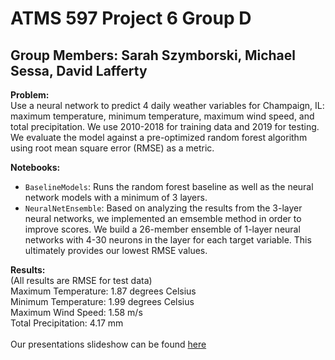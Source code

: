 # ATMS 597 Project 6 Group D
## Group Members: Sarah Szymborski, Michael Sessa, David Lafferty
<b>Problem:</b><br>
Use a neural network to predict 4 daily weather variables for Champaign, IL: maximum temperature, minimum temperature, maximum wind speed, and total precipitation. We use 2010-2018 for training data and 2019 for testing. We evaluate the model against a pre-optimized random forest algorithm using root mean square error (RMSE) as a metric.

<b>Notebooks:</b>
- `BaselineModels`: Runs the random forest baseline as well as the neural network models with a minimum of 3 layers.
- `NeuralNetEnsemble`: Based on analyzing the results from the 3-layer neural networks, we implemented an emsemble method in order to improve scores. We build a 26-member ensemble of 1-layer neural networks with 4-30 neurons in the layer for each target variable. This ultimately provides our lowest RMSE values.

<b>Results:</b><br>
(All results are RMSE for test data)<br>
Maximum Temperature: 1.87 degrees Celsius <br>
Minimum Temperature: 1.99 degrees Celsius <br>
Maximum Wind Speed: 1.58 m/s <br>
Total Precipitation: 4.17 mm <br>
<br>
Our presentations slideshow can be found [here](https://docs.google.com/presentation/d/1Vbn-lfG2Pqav0wvZa_5e79oAYcXZHLiSHAU5CfN6mOI/edit?usp=sharing)
